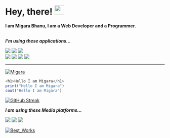 # Hey, there! <img src="https://raw.githubusercontent.com/MartinHeinz/MartinHeinz/master/wave.gif" width="30px">


**I am Migara Bhanu, I am a Web Developer and a Programmer.**
<br>
<br>


***I'm using these applications...***

![](https://img.shields.io/badge/OS-LinuxElementary-informational?style=flat&logo=Linux&logoColor=white&color=8d81c2) ![](https://img.shields.io/badge/Editor-PyCharm-informational?style=flat&logo=pycharm&logoColor=white&color=2bbc8a) ![](https://img.shields.io/badge/Editor-VS_Code-informational?style=flat&logo=visual-studio-code&logoColor=white&color=007acc) 
<br>
![](https://img.shields.io/badge/Code-Ruby-informational?style=flat&logo=Ruby&logoColor=white&color=f73232)
![](https://img.shields.io/badge/Code-Python-informational?style=flat&logo=python&logoColor=white&color=356a97)
![](https://img.shields.io/badge/Code-JavaScript-informational?style=flat&logo=javascript&logoColor=white&color=5ed3f3)  ![](https://img.shields.io/badge/RTE-NodeJS-informational?style=flat&logo=RTE&logoColor=white&color=2bbc8a)

***

[![Migara](https://github-readme-stats.vercel.app/api?username=migarabhanu&show_icons=true&theme=dracula)](https://github.com/migarabhanu)


```JavaScript
<h1>Hello I am Migara</h1>
print("Hello I am Migara")
cout("Hello I am Migara")
```

[![GitHub Streak](http://github-readme-streak-stats.herokuapp.com?user=migarabhanu&theme=dracula)](https://git.io/streak-stats)

***I am using these Media platforms...***

![](https://img.shields.io/badge/YouTube-informational?style=flat&logo=Youtube&logoColor=white&color=red) ![](https://img.shields.io/badge/GitHub-informational?style=flat&logo=GitHUb&logoColor=white&color=8d81c2) ![](https://img.shields.io/badge/Discord-informational?style=flat&logo=Discord&logoColor=white&color=blue)


[![Best_Works ](https://github-readme-stats.vercel.app/api/top-langs/?username=migarabhanu&title&theme=dracula)](https://github.com/migarabhanu)

